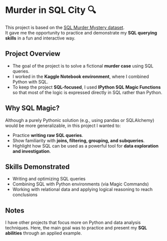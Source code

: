 # Murder in SQL City 🔍  

This project is based on the [SQL Murder Mystery dataset](https://www.kaggle.com/datasets/johnp47/sql-murder-mystery-database/data).  
It gave me the opportunity to practice and demonstrate my **SQL querying skills** in a fun and interactive way.  

## Project Overview  
- The goal of the project is to solve a fictional **murder case** using SQL queries.  
- I worked in the **Kaggle Notebook environment**, where I combined Python with SQL.  
- To keep the project **SQL-focused**, I used **IPython SQL Magic Functions** so that most of the logic is expressed directly in SQL rather than Python.  

## Why SQL Magic?  
Although a purely Pythonic solution (e.g., using pandas or SQLAlchemy) would be more generalizable, in this project I wanted to:  
- Practice **writing raw SQL queries**.  
- Show familiarity with **joins, filtering, grouping, and subqueries**.  
- Highlight how SQL can be used as a powerful tool for **data exploration and investigation**.  

## Skills Demonstrated  
- Writing and optimizing SQL queries  
- Combining SQL with Python environments (via Magic Commands)  
- Working with relational data and applying logical reasoning to reach conclusions  

## Notes  
I have other projects that focus more on Python and data analysis techniques. Here, the main goal was to practice and present my **SQL abilities** through an applied example.  

